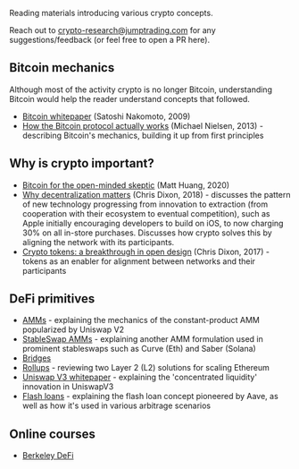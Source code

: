 Reading materials introducing various crypto concepts.

Reach out to [crypto-research@jumptrading.com](mailto:crypto-research@jumptrading.com) for any suggestions/feedback
(or feel free to open a PR here).

## Bitcoin mechanics
Although most of the activity crypto is no longer Bitcoin, understanding Bitcoin
would help the reader understand concepts that followed.
* [Bitcoin whitepaper](https://bitcoin.org/bitcoin.pdf) (Satoshi Nakomoto, 2009)
* [How the Bitcoin protocol actually works](https://michaelnielsen.org/ddi/how-the-bitcoin-protocol-actually-works/) (Michael Nielsen, 2013) - 
  describing Bitcoin's mechanics, building it up from first principles

## Why is crypto important?
* [Bitcoin for the open-minded skeptic](https://www.matthuang.com/bitcoin_for_the_open_minded_skeptic) (Matt Huang, 2020)
* [Why decentralization matters](https://cdixon.org/2018/02/18/why-decentralization-matters) (Chris Dixon, 2018) - 
  discusses the pattern of new technology progressing from innovation to extraction (from cooperation with their ecosystem to eventual competition),
  such as Apple initially encouraging developers to build on iOS, to now charging 30% on all in-store purchases.  Discusses how crypto solves this 
  by aligning the network with its participants.
* [Crypto tokens: a breakthrough in open design](https://cdixon.org/2017/05/27/crypto-tokens-a-breakthrough-in-open-network-design) (Chris Dixon, 2017) - 
  tokens as an enabler for alignment between networks and their participants
  
## DeFi primitives
* [AMMs](https://medium.com/dragonfly-research/what-explains-the-rise-of-amms-7d008af1c399) - 
  explaining the mechanics of the constant-product AMM popularized by Uniswap V2
* [StableSwap AMMs](https://berkeley-defi.github.io/assets/material/StableSwap.pdf) -
  explaining another AMM formulation used in prominent stableswaps such as Curve (Eth) and Saber (Solana)
* [Bridges](https://blog.makerdao.com/what-are-blockchain-bridges-and-why-are-they-important-for-defi/)
* [Rollups](https://medium.com/interdax/ethereum-l2-optimistic-and-zk-rollups-dffa58870c93) - 
  reviewing two Layer 2 (L2) solutions for scaling Ethereum
* [Uniswap V3 whitepaper](https://uniswap.org/whitepaper-v3.pdf) -
  explaining the 'concentrated liquidity' innovation in UniswapV3
* [Flash loans](https://hackingdistributed.com/2020/03/11/flash-loans/) - 
  explaining the flash loan concept pioneered by Aave, as well as how it's used in various arbitrage scenarios
   
## Online courses
* [Berkeley DeFi](https://berkeley-defi.github.io/f21)